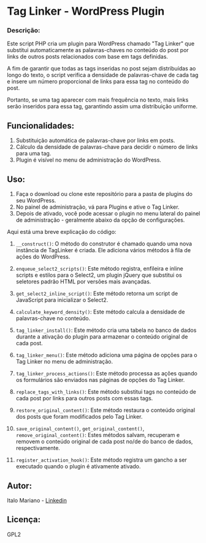 # Tag Linker - WordPress Plugin

### Descrição:
Este script PHP cria um plugin para WordPress chamado "Tag Linker" que substitui automaticamente as palavras-chaves no conteúdo do post por links de outros posts relacionados com base em tags definidas.

A fim de garantir que todas as tags inseridas no post sejam distribuídas ao longo do texto, o script verifica a densidade de palavras-chave de cada tag e insere um número proporcional de links para essa tag no conteúdo do post. 

Portanto, se uma tag aparecer com mais frequência no texto, mais links serão inseridos para essa tag, garantindo assim uma distribuição uniforme.

## Funcionalidades:

1. Substituição automática de palavras-chave por links em posts.
2. Cálculo da densidade de palavras-chave para decidir o número de links para uma tag.
3. Plugin é visível no menu de administração do WordPress.

## Uso:

1. Faça o download ou clone este repositório para a pasta de plugins do seu WordPress.
2. No painel de administração, vá para Plugins e ative o Tag Linker.
3. Depois de ativado, você pode acessar o plugin no menu lateral do painel de administração - geralmente abaixo da opção de configurações.

Aqui está uma breve explicação do código:

1. `__construct()`: O método do construtor é chamado quando uma nova instância de TagLinker é criada. Ele adiciona vários métodos à fila de ações do WordPress.

2. `enqueue_select2_scripts()`: Este método registra, enfileira e inline scripts e estilos para o Select2, um plugin jQuery que substitui os seletores padrão HTML por versões mais avançadas.

3. `get_select2_inline_script()`: Este método retorna um script de JavaScript para inicializar o Select2.

4. `calculate_keyword_density()`: Este método calcula a densidade de palavras-chave no conteúdo.

5. `tag_linker_install()`: Este método cria uma tabela no banco de dados durante a ativação do plugin para armazenar o conteúdo original de cada post.

6. `tag_linker_menu()`: Este método adiciona uma página de opções para o Tag Linker no menu de administração.

7. `tag_linker_process_actions()`: Este método processa as ações quando os formulários são enviados nas páginas de opções do Tag Linker.

8. `replace_tags_with_links()`: Este método substitui tags no conteúdo de cada post por links para outros posts com essas tags.

9. `restore_original_content()`: Este método restaura o conteúdo original dos posts que foram modificados pelo Tag Linker.

10. `save_original_content()`, `get_original_content()`, `remove_original_content()`: Estes métodos salvam, recuperam e removem o conteúdo original de cada post no/de do banco de dados, respectivamente.

11. `register_activation_hook()`: Este método registra um gancho a ser executado quando o plugin é ativamente ativado.

## Autor:
Italo Mariano - [Linkedin](https://www.linkedin.com/in/italomsr/)

## Licença:
GPL2
